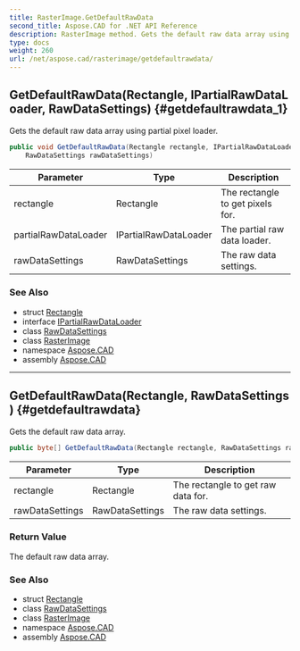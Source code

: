 ```yaml
---
title: RasterImage.GetDefaultRawData
second_title: Aspose.CAD for .NET API Reference
description: RasterImage method. Gets the default raw data array using partial pixel loader
type: docs
weight: 260
url: /net/aspose.cad/rasterimage/getdefaultrawdata/
---
```

## GetDefaultRawData(Rectangle, IPartialRawDataLoader, RawDataSettings) {#getdefaultrawdata_1}

Gets the default raw data array using partial pixel loader.

```csharp
public void GetDefaultRawData(Rectangle rectangle, IPartialRawDataLoader partialRawDataLoader, 
    RawDataSettings rawDataSettings)
```

| Parameter | Type | Description |
| --- | --- | --- |
| rectangle | Rectangle | The rectangle to get pixels for. |
| partialRawDataLoader | IPartialRawDataLoader | The partial raw data loader. |
| rawDataSettings | RawDataSettings | The raw data settings. |

### See Also

* struct [Rectangle](../../rectangle/)
* interface [IPartialRawDataLoader](../../ipartialrawdataloader/)
* class [RawDataSettings](../../rawdatasettings/)
* class [RasterImage](../)
* namespace [Aspose.CAD](../../../aspose.cad/)
* assembly [Aspose.CAD](../../../)

---

## GetDefaultRawData(Rectangle, RawDataSettings) {#getdefaultrawdata}

Gets the default raw data array.

```csharp
public byte[] GetDefaultRawData(Rectangle rectangle, RawDataSettings rawDataSettings)
```

| Parameter | Type | Description |
| --- | --- | --- |
| rectangle | Rectangle | The rectangle to get raw data for. |
| rawDataSettings | RawDataSettings | The raw data settings. |

### Return Value

The default raw data array.

### See Also

* struct [Rectangle](../../rectangle/)
* class [RawDataSettings](../../rawdatasettings/)
* class [RasterImage](../)
* namespace [Aspose.CAD](../../../aspose.cad/)
* assembly [Aspose.CAD](../../../)


